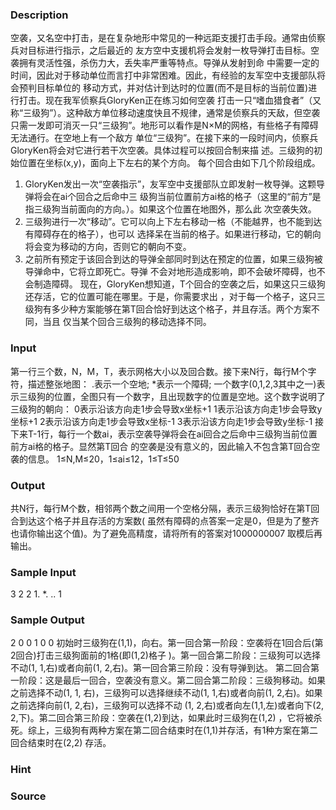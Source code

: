 
### Description
空袭，又名空中打击，是在复杂地形中常见的一种远距支援打击手段。通常由侦察兵对目标进行指示，之后最近的
友方空中支援机将会发射一枚导弹打击目标。空袭拥有灵活性强，杀伤力大，丢失率严重等特点。导弹从发射到命
中需要一定的时间，因此对于移动单位而言打中非常困难。因此，有经验的友军空中支援部队将会预判目标单位的
移动方式，并对估计到达时的位置(而不是目标的当前位置)进行打击。现在我军侦察兵GloryKen正在练习如何空袭
打击一只“嗜血猎食者”（又称“三级狗”）。这种敌方单位移动速度快且不规律，通常是侦察兵的天敌，但空袭
只需一发即可消灭一只“三级狗”。地形可以看作是N×M的网格，有些格子有障碍无法通行。在空地上有一个敌方
单位“三级狗”。在接下来的一段时间内，侦察兵GloryKen将会对它进行若干次空袭。具体过程可以按回合制来描
述。三级狗的初始位置在坐标(x,y)，面向上下左右的某个方向。
每个回合由如下几个阶段组成。
1. GloryKen发出一次“空袭指示”，友军空中支援部队立即发射一枚导弹。这颗导弹将会在ai个回合之后命中三
级狗当前位置前方ai格的格子（这里的“前方”是指三级狗当前面向的方向。）。如果这个位置在地图外，那么此
次空袭失效。
2. 三级狗进行一次“移动”。它可以向上下左右移动一格（不能越界，也不能到达有障碍存在的格子），也可以
选择呆在当前的格子。如果进行移动，它的朝向将会变为移动的方向，否则它的朝向不变。
3. 之前所有预定于该回合到达的导弹全部同时到达在预定的位置，如果三级狗被导弹命中，它将立即死亡。导弹
不会对地形造成影响，即不会破坏障碍，也不会制造障碍。
现在，GloryKen想知道，T个回合的空袭之后，如果这只三级狗还存活，它的位置可能在哪里。于是，你需要求出
，对于每一个格子，这只三级狗有多少种方案能够在第T回合恰好到达这个格子，并且存活。两个方案不同，当且
仅当某个回合三级狗的移动选择不同。
### Input
第一行三个数，N，M，T，表示网格大小以及回合数。接下来N行，每行M个字符，描述整张地图：
.表示一个空地;
*表示一个障碍;
一个数字(0,1,2,3其中之一)表示三级狗的位置，全图只有一个数字，且出现数字的位置是空地。这个数字说明了
三级狗的朝向：
0表示沿该方向走1步会导致x坐标+1
1表示沿该方向走1步会导致y坐标+1
2表示沿该方向走1步会导致x坐标-1
3表示沿该方向走1步会导致y坐标-1
接下来T-1行，每行一个数ai，表示空袭导弹将会在ai回合之后命中三级狗当前位置前方ai格的格子。显然第T回合
的空袭是没有意义的，因此输入不包含第T回合空袭的信息。
1≤N,M≤20，1≤ai≤12，1≤T≤50
### Output
共N行，每行M个数，相邻两个数之间用一个空格分隔，表示三级狗恰好在第T回合到达这个格子并且存活的方案数(
虽然有障碍的点答案一定是0，但是为了整齐也请你输出这个值)。为了避免高精度，请将所有的答案对1000000007
取模后再输出。
### Sample Input
3 2 2
1.
*.
..
1
### Sample Output
2 0
0 1
0 0
初始时三级狗在(1,1)，向右。第一回合第一阶段：空袭将在1回合后(第2回合)打击三级狗面前的1格(即(1,2)格子
)。第一回合第二阶段：三级狗可以选择不动(1, 1,右)或者向前(1, 2,右)。第一回合第三阶段：没有导弹到达。
第二回合第一阶段：这是最后一回合，空袭没有意义。第二回合第二阶段：三级狗移动。如果之前选择不动(1, 1,
右)，三级狗可以选择继续不动(1, 1,右)或者向前(1, 2,右)。如果之前选择向前(1, 2,右)，三级狗可以选择不动
(1, 2,右)或者向左(1,1,左)或者向下(2, 2,下)。第二回合第三阶段：空袭在(1,2)到达，如果此时三级狗在(1,2)
，它将被杀死。综上，三级狗有两种方案在第二回合结束时在(1,1)并存活，有1种方案在第二回合结束时在(2,2)
存活。

### Hint

### Source
